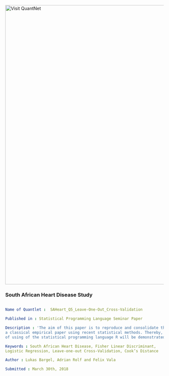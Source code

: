 
[<img src="https://github.com/QuantLet/Styleguide-and-FAQ/blob/master/pictures/banner.png" width="888" alt="Visit QuantNet">](http://quantlet.de/)

### South African Heart Disease Study

```yaml

Name of Quantlet :  SAHeart_Q5_Leave-One-Out_Cross-Validation

Published in : Statistical Programming Language Seminar Paper

Description : 'The aim of this paper is to reproduce and consolidate the findings of
a classical empirical paper using recent statistical methods. Thereby, capabilities
of using of the statistical programming language R will be demonstrated.' 

Keywords : South African Heart Disease, Fisher Linear Discriminant,
Logistic Regression, Leave-one-out Cross-Validation, Cook’s Distance

Author : Lukas Bargel, Adrian Rolf and Felix Vala

Submitted : March 30th, 2018

```

